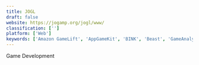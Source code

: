 ```yaml
---
title: JOGL
draft: false 
website: https://jogamp.org/jogl/www/
classification: ['']
platform: ['Web']
keywords: ['Amazon GameLift', 'AppGameKit', 'BINK', 'Beast', 'GameAnalytics', 'PathEngine', 'SpeedTree for Games', 'XInput', 'smartpixel screen recorder']
---
```

Game Development